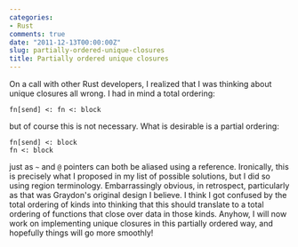 ```yaml
---
categories:
- Rust
comments: true
date: "2011-12-13T00:00:00Z"
slug: partially-ordered-unique-closures
title: Partially ordered unique closures
---
```


On a call with other Rust developers, I realized that I was thinking about
unique closures all wrong.  I had in mind a total ordering:

    fn[send] <: fn <: block
    
but of course this is not necessary.  What is desirable is a partial ordering:

    fn[send] <: block
    fn <: block
    
just as `~` and `@` pointers can both be aliased using a reference.
Ironically, this is precisely what I proposed in my list of possible
solutions, but I did so using region terminology.  Embarrassingly
obvious, in retrospect, particularly as that was Graydon's original
design I believe.  I think I got confused by the total ordering of
kinds into thinking that this should translate to a total ordering of
functions that close over data in those kinds.  Anyhow, I will now
work on implementing unique closures in this partially ordered way,
and hopefully things will go more smoothly!
